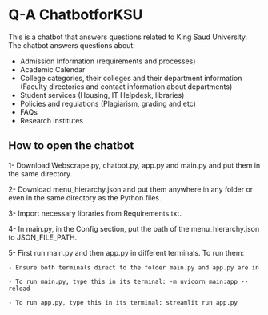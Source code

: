 # Q-A ChatbotforKSU

This is a chatbot that answers questions related to King Saud University. 
The chatbot answers questions about:
- Admission Information (requirements and processes)
- Academic Calendar
- College categories, their colleges and their department information (Faculty directories and contact information about departments)
- Student services (Housing, IT Helpdesk, libraries)
- Policies and regulations (Plagiarism, grading and etc)
- FAQs
- Research institutes

## How to open the chatbot 

1- Download Webscrape.py, chatbot.py, app.py and  main.py and put them in the same directory.

2- Download menu_hierarchy.json and put them anywhere in any folder or even in the same directory as the Python files. 

3- Import necessary libraries from Requirements.txt.

4- In main.py, in the Config section, put the path of the menu_hierarchy.json to JSON_FILE_PATH.

5- First run main.py and then app.py in different terminals. To run them:

    - Ensure both terminals direct to the folder main.py and app.py are in
    
    - To run main.py, type this in its terminal: -m uvicorn main:app --reload
    
    - To run app.py, type this in its terminal: streamlit run app.py
